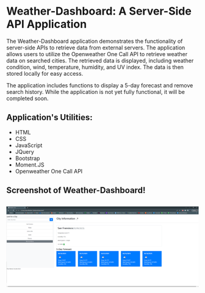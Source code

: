  <body>
    <h1>Weather-Dashboard: A Server-Side API Application</h1>
    <p>The Weather-Dashboard application demonstrates the functionality of server-side APIs to retrieve data from external servers. The application allows users to utilize the Openweather One Call API to retrieve weather data on searched cities. The retrieved data is displayed, including weather condition, wind, temperature, humidity, and UV index. The data is then stored locally for easy access.</p>
    <p>The application includes functions to display a 5-day forecast and remove search history. While the application is not yet fully functional, it will be completed soon.</p>
    <h2>Application's Utilities:</h2>
    <ul>
      <li>HTML</li>
      <li>CSS</li>
      <li>JavaScript</li>
      <li>JQuery</li>
      <li>Bootstrap</li>
      <li>Moment.JS</li>
      <li>Openweather One Call API</li>
    </ul>
 <h2>Screenshot of Weather-Dashboard!<h2>
  
  
![Current state of application](screenshott.png)

    
    
  </body>
